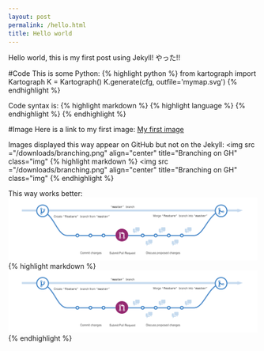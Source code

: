 ```yaml
---
layout: post
permalink: /hello.html
title: Hello world
---
```


Hello world, this is my first post using Jekyll! やった!!

#Code
This is some Python:
{% highlight python %}
from kartograph import Kartograph
K = Kartograph()
K.generate(cfg, outfile='mymap.svg')
{% endhighlight %}


Code syntax is:
{% highlight markdown %}
{% highlight language %}
{% endhighlight %}
{% endhighlight %}

#Image
Here is a link to my first image:
[My first image](/downloads/branching.png)

Images displayed this way appear on GitHub but not on the Jekyll:
<img src ="/downloads/branching.png" align="center" title="Branching on GH" class="img"</img>
{% highlight markdown %}
<img src ="/downloads/branching.png" align="center" title="Branching on GH" class="img"</img>
{% endhighlight %}

This way works better:
![branching](/downloads/branching.png "Branching on GH")
{% highlight markdown %}
![branching](/downloads/branching.png "Branching on GH")
{% endhighlight %}
